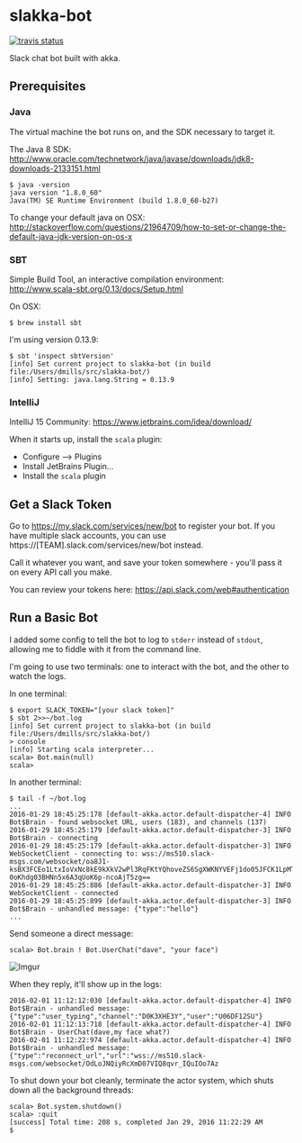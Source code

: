 # slakka-bot

[![travis status](https://travis-ci.org/dvmlls/slakka-bot.svg?branch=master)](https://travis-ci.org/dvmlls/slakka-bot)

Slack chat bot built with akka.  

## Prerequisites

### Java

The virtual machine the bot runs on, and the SDK necessary to target it. 

The Java 8 SDK: http://www.oracle.com/technetwork/java/javase/downloads/jdk8-downloads-2133151.html

```
$ java -version
java version "1.8.0_60"
Java(TM) SE Runtime Environment (build 1.8.0_60-b27)
```

To change your default java on OSX: http://stackoverflow.com/questions/21964709/how-to-set-or-change-the-default-java-jdk-version-on-os-x

### SBT

Simple Build Tool, an interactive compilation environment: http://www.scala-sbt.org/0.13/docs/Setup.html

On OSX:
```
$ brew install sbt
```

I'm using version 0.13.9: 
```
$ sbt 'inspect sbtVersion'
[info] Set current project to slakka-bot (in build file:/Users/dmills/src/slakka-bot/)
[info] Setting: java.lang.String = 0.13.9
```

### IntelliJ

IntelliJ 15 Community: https://www.jetbrains.com/idea/download/ 

When it starts up, install the `scala` plugin:
* Configure --> Plugins
* Install JetBrains Plugin...
* Install the `scala` plugin

## Get a Slack Token

Go to https://my.slack.com/services/new/bot to register your bot. If you have multiple slack accounts, you can use https://[TEAM].slack.com/services/new/bot instead. 

Call it whatever you want, and save your token somewhere - you'll pass it on every API call you make. 

You can review your tokens here: https://api.slack.com/web#authentication 

## Run a Basic Bot

I added some config to tell the bot to log to `stderr` instead of `stdout`, allowing me to fiddle with it from the command line.

I'm going to use two terminals: one to interact with the bot, and the other to watch the logs.

In one terminal:
```
$ export SLACK_TOKEN="[your slack token]"
$ sbt 2>>~/bot.log
[info] Set current project to slakka-bot (in build file:/Users/dmills/src/slakka-bot/)
> console 
[info] Starting scala interpreter...
scala> Bot.main(null)
scala> 
```

In another terminal:
```
$ tail -f ~/bot.log
...
2016-01-29 18:45:25:178 [default-akka.actor.default-dispatcher-4] INFO Bot$Brain - found websocket URL, users (183), and channels (137)
2016-01-29 18:45:25:179 [default-akka.actor.default-dispatcher-3] INFO Bot$Brain - connecting
2016-01-29 18:45:25:179 [default-akka.actor.default-dispatcher-3] INFO WebSocketClient - connecting to: wss://ms510.slack-msgs.com/websocket/oa8J1-ksBX3FCEo1LtxIoVxNc8kE9kXkV2wPl3RqFKtYQhoveZS6SgXWKNYVEFj1do05JFCK1LpMT9oE_CkMWqmu61MIys29I5PL1tZ_2xkYNYqGMebv-0oKhdg03BHNn5x6A3qUoK6p-ncoAjT5zg==
2016-01-29 18:45:25:886 [default-akka.actor.default-dispatcher-3] INFO WebSocketClient - connected
2016-01-29 18:45:25:899 [default-akka.actor.default-dispatcher-3] INFO Bot$Brain - unhandled message: {"type":"hello"}
...
```

Send someone a direct message:
```
scala> Bot.brain ! Bot.UserChat("dave", "your face")
```

![Imgur](http://i.imgur.com/YhidXhl.png)

When they reply, it'll show up in the logs:
```
2016-02-01 11:12:12:030 [default-akka.actor.default-dispatcher-4] INFO Bot$Brain - unhandled message: {"type":"user_typing","channel":"D0K3XHE3Y","user":"U06DF12SU"}
2016-02-01 11:12:13:718 [default-akka.actor.default-dispatcher-4] INFO Bot$Brain - UserChat(dave,my face what?)
2016-02-01 11:12:22:974 [default-akka.actor.default-dispatcher-4] INFO Bot$Brain - unhandled message: {"type":"reconnect_url","url":"wss://ms510.slack-msgs.com/websocket/OdLoJNQiyRcXmD07VIQ8qvr_IQuIOo7Az
```


To shut down your bot cleanly, terminate the actor system, which shuts down all the background threads:
```
scala> Bot.system.shutdown()
scala> :quit
[success] Total time: 208 s, completed Jan 29, 2016 11:22:29 AM
$ 
```